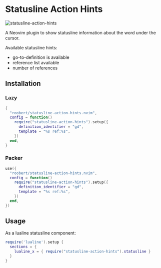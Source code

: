# Statusline Action Hints

![statusline-action-hints](https://user-images.githubusercontent.com/226654/217479758-e711b989-90be-4d27-b5bc-aed5ea058d74.gif)

A Neovim plugin to show statusline information about the word under the cursor.

Available statusline hints:
* go-to-definition is available
* reference list available
* number of references

## Installation

### Lazy

``` lua
{
  "roobert/statusline-action-hints.nvim",
  config = function()
    require("statusline-action-hints").setup({
      definition_identifier = "gd",
      template = "%s ref:%s",
    })
  end,
}
```

### Packer

``` lua
use({
  "roobert/statusline-action-hints.nvim",
  config = function()
    require("statusline-action-hints").setup({
      definition_identifier = "gd",
      template = "%s ref:%s",
    })
  end,
})
```

## Usage

As a lualine statusline component:

``` lua
require('lualine').setup {
  sections = {
    lualine_x = { require("statusline-action-hints").statusline }
  }
}
```
